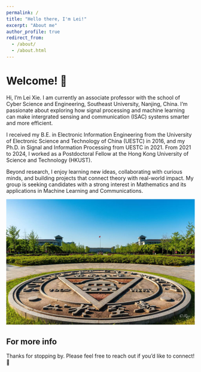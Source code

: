 ```yaml
---
permalink: /
title: "Hello there, I'm Lei!"
excerpt: "About me"
author_profile: true
redirect_from: 
  - /about/
  - /about.html
---
```


Welcome! 👋
======

Hi, I’m Lei Xie. I am currently an associate professor with the school of Cyber Science and Engineering, Southeast University, Nanjing, China. I’m passionate about exploring how signal processing and machine learning can make intergrated sensing and communication (ISAC) systems smarter and more efficient.

I received my B.E. in Electronic Information Engineering from the University of Electronic Science and Technology of China (UESTC) in 2016, and my Ph.D. in Signal and Information Processing from UESTC in 2021. From 2021 to 2024, I worked as a Postdoctoral Fellow at the Hong Kong University of Science and Technology (HKUST). 

Beyond research, I enjoy learning new ideas, collaborating with curious minds, and building projects that connect theory with real-world impact. My group is seeking candidates with a strong interest in Mathematics and its applications in Machine Learning and Communications.

![SEU](/images/SEU.jpg)

For more info
------

Thanks for stopping by. Please feel free to reach out if you’d like to connect! 🚀


